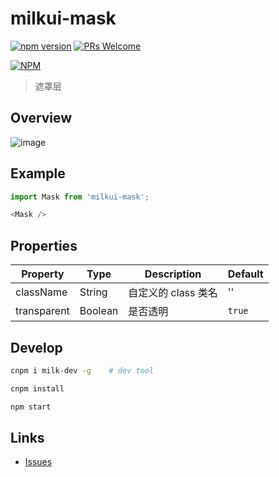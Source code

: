 # milkui-mask

[![npm version](https://img.shields.io/npm/v/milkui-mask.svg?style=flat)](https://www.npmjs.com/package/milkui-mask) [![PRs Welcome](https://img.shields.io/badge/PRs-welcome-brightgreen.svg)](README.md)

[![NPM](https://nodei.co/npm/milkui-mask.png?downloads=true&downloadRank=true)](https://nodei.co/npm/milkui-mask/)

> 遮罩层

## Overview

![image](https://user-images.githubusercontent.com/11053605/28750932-14e6aa7e-752d-11e7-9060-7ea2a0691ab8.png)

## Example

```js
import Mask from 'milkui-mask';

<Mask />
```

## Properties

| Property | Type | Description | Default |
| -- | -- | -- | -- |
| className | String | 自定义的 class 类名 | '' |
| transparent | Boolean | 是否透明 | `true` |

## Develop

```bash
cnpm i milk-dev -g    # dev tool

cnpm install

npm start
```

## Links

- [Issues](https://github.com/milk-ui/milkui-mask/issues)
